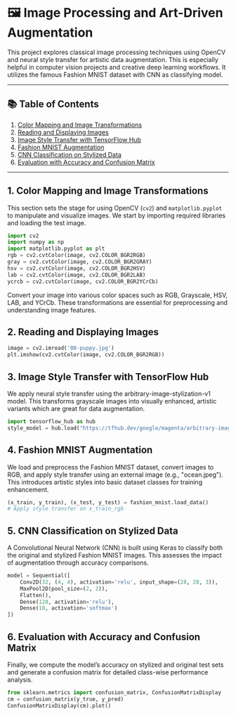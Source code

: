 # 🖼️ Image Processing and Art-Driven Augmentation

This project explores classical image processing techniques using OpenCV and neural style transfer for artistic data augmentation. This is especially helpful in computer vision projects and creative deep learning workflows. It utilizes the famous Fashion MNIST dataset with CNN as classifying model.

---

## 📚 Table of Contents

1. [Color Mapping and Image Transformations](#1-color-mapping-and-image-transformations)
2. [Reading and Displaying Images](#2-reading-and-displaying-images)
3. [Image Style Transfer with TensorFlow Hub](#3-image-style-transfer-with-tensorflow-hub)
4. [Fashion MNIST Augmentation](#4-fashion-mnist-augmentation)
5. [CNN Classification on Stylized Data](#5-cnn-classification-on-stylized-data)
6. [Evaluation with Accuracy and Confusion Matrix](#6-evaluation-with-accuracy-and-confusion-matrix)

---

## 1. Color Mapping and Image Transformations

This section sets the stage for using OpenCV (`cv2`) and `matplotlib.pyplot` to manipulate and visualize images. We start by importing required libraries and loading the test image.

```python
import cv2
import numpy as np
import matplotlib.pyplot as plt
rgb = cv2.cvtColor(image, cv2.COLOR_BGR2RGB)
gray = cv2.cvtColor(image, cv2.COLOR_BGR2GRAY)
hsv = cv2.cvtColor(image, cv2.COLOR_BGR2HSV)
lab = cv2.cvtColor(image, cv2.COLOR_BGR2LAB)
ycrcb = cv2.cvtColor(image, cv2.COLOR_BGR2YCrCb)
```
Convert your image into various color spaces such as RGB, Grayscale, HSV, LAB, and YCrCb. These transformations are essential for preprocessing and understanding image features.

## 2. Reading and Displaying Images
```python
image = cv2.imread('00-puppy.jpg')
plt.imshow(cv2.cvtColor(image, cv2.COLOR_BGR2RGB))
```

## 3. Image Style Transfer with TensorFlow Hub
We apply neural style transfer using the arbitrary-image-stylization-v1 model. This transforms grayscale images into visually enhanced, artistic variants which are great for data augmentation.
```python
import tensorflow_hub as hub
style_model = hub.load("https://tfhub.dev/google/magenta/arbitrary-image-stylization-v1-256/2")
```

## 4. Fashion MNIST Augmentation
We load and preprocess the Fashion MNIST dataset, convert images to RGB, and apply style transfer using an external image (e.g., "ocean.jpeg"). This introduces artistic styles into basic dataset classes for training enhancement.
```python
(x_train, y_train), (x_test, y_test) = fashion_mnist.load_data()
# Apply style transfer on x_train_rgb
```
## 5. CNN Classification on Stylized Data
A Convolutional Neural Network (CNN) is built using Keras to classify both the original and stylized Fashion MNIST images. This assesses the impact of augmentation through accuracy comparisons.
```python
model = Sequential([
    Conv2D(32, (4, 4), activation='relu', input_shape=(28, 28, 3)),
    MaxPool2D(pool_size=(2, 2)),
    Flatten(),
    Dense(128, activation='relu'),
    Dense(10, activation='softmax')
])
```

## 6. Evaluation with Accuracy and Confusion Matrix
Finally, we compute the model’s accuracy on stylized and original test sets and generate a confusion matrix for detailed class-wise performance analysis.
```python
from sklearn.metrics import confusion_matrix, ConfusionMatrixDisplay
cm = confusion_matrix(y_true, y_pred)
ConfusionMatrixDisplay(cm).plot()
```

